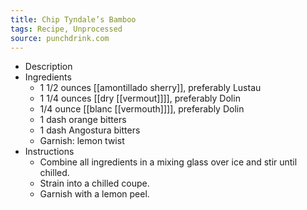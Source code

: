 ```yaml
---
title: Chip Tyndale’s Bamboo
tags: Recipe, Unprocessed
source: punchdrink.com
---
```


- Description
- Ingredients
	- 1 1/2 ounces [[amontillado sherry]], preferably Lustau
	- 1 1/4 ounces [[dry [[vermout]]]], preferably Dolin
	- 1/4 ounce [[blanc [[vermouth]]]], preferably Dolin
	- 1 dash orange bitters
	- 1 dash Angostura bitters
	- Garnish: lemon twist
- Instructions
	- Combine all ingredients in a mixing glass over ice and stir until chilled.
	- Strain into a chilled coupe.
	- Garnish with a lemon peel.